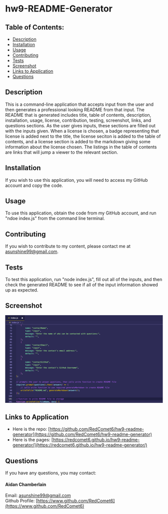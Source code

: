 # hw9-README-Generator

## Table of Contents:

-   [Description](./README-hw9.md#description)
-   [Installation](./README-hw9.md#installation)
-   [Usage](./README-hw9.md#usage)
-   [Contributing](./README-hw9.md#contributing)
-   [Tests](./README-hw9.md#tests)
-   [Screenshot](./README-hw9.md#screenshot)
-   [Links to Application](./README-hw9.md#links-to-application)
-   [Questions](./README-hw9.md#questions)

## Description

This is a command-line application that accepts input from the user and then generates a professional looking README from that input. The README that is generated includes title, table of contents, description, installation, usage, license, contribution, testing, screenshot, links, and questions sections. As the user gives inputs, these sections are filled out with the inputs given. When a license is chosen, a badge representing that license is added next to the title, the license seciton is added to the table of contents, and a license section is added to the markdown giving some information about the license chosen. The listings in the table of contents are links that will jump a viewer to the relevant section.

## Installation

If you wish to use this application, you will need to access my GitHub account and copy the code.

## Usage

To use this application, obtain the code from my GitHub account, and run "ndoe index.js" from the command line terminal.

## Contributing

If you wish to contribute to my content, please contact me at asunshine99@gmail.com.

## Tests

To test this application, run "node index.js", fill out all of the inputs, and then check the generated README to see if all of the input information showed up as expected.

## Screenshot

![](./img/aidan-chamberlain-hw9-screenshot.png)

## Links to Application

-   Here is the repo: [https://github.com/RedComet6/hw9-readme-generator](https://github.com/RedComet6/hw9-readme-generator)
-   Here is the pages: [https://redcomet6.github.io/hw9-readme-generator/](https://redcomet6.github.io/hw9-readme-generator/)

## Questions

If you have any questions, you may contact:

#### Aidan Chamberlain

Email: asunshine99@gmail.com  
Github Profile: [https://www.github.com/RedComet6](https://www.github.com/RedComet6)
